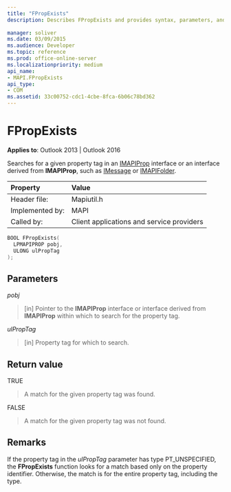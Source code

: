 ```yaml
---
title: "FPropExists"
description: Describes FPropExists and provides syntax, parameters, and return value.
 
manager: soliver
ms.date: 03/09/2015
ms.audience: Developer
ms.topic: reference
ms.prod: office-online-server
ms.localizationpriority: medium
api_name:
- MAPI.FPropExists
api_type:
- COM
ms.assetid: 33c00752-cdc1-4cbe-8fca-6b06c78bd362
---
```


# FPropExists

  
  
**Applies to**: Outlook 2013 | Outlook 2016 
  
Searches for a given property tag in an [IMAPIProp](imapipropiunknown.md) interface or an interface derived from **IMAPIProp**, such as [IMessage](imessageimapiprop.md) or [IMAPIFolder](imapifolderimapicontainer.md). 
  
|Property|Value|
|:-----|:-----|
|Header file:  <br/> |Mapiutil.h  <br/> |
|Implemented by:  <br/> |MAPI  <br/> |
|Called by:  <br/> |Client applications and service providers  <br/> |
   
```cpp
BOOL FPropExists(
  LPMAPIPROP pobj,
  ULONG ulPropTag
);
```

## Parameters

 _pobj_
  
> [in] Pointer to the **IMAPIProp** interface or interface derived from **IMAPIProp** within which to search for the property tag. 
    
 _ulPropTag_
  
> [in] Property tag for which to search.
    
## Return value

TRUE 
  
> A match for the given property tag was found. 
    
FALSE 
  
> A match for the given property tag was not found.
    
## Remarks

If the property tag in the _ulPropTag_ parameter has type PT_UNSPECIFIED, the **FPropExists** function looks for a match based only on the property identifier. Otherwise, the match is for the entire property tag, including the type. 
  

